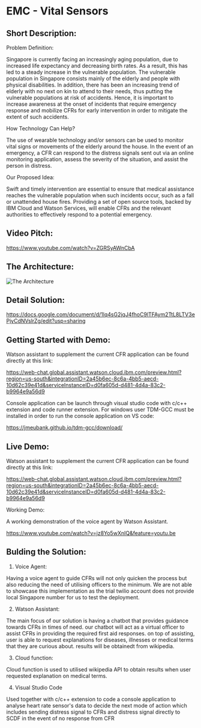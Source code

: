 # EMC - Vital Sensors 

## Short Description:

Problem Definition:

Singapore is currently facing an increasingly aging population, due to increased life expectancy and decreasing birth rates. As a result, this has led to a steady increase in the vulnerable population. The vulnerable population in Singapore consists mainly of the elderly and people with physical disabilities. In addition, there has been an increasing trend of elderly with no next on kin to attend to their needs, thus putting the vulnerable populations at risk of accidents. Hence, it is important to increase awareness at the onset of incidents that require emergency response and mobilize CFRs for early intervention in order to mitigate the extent of such accidents.


How Technology Can Help?

The use of wearable technology and/or sensors can be used to monitor vital signs or movements of the elderly around the house. In the event of an emergency, a CFR can respond to the distress signals sent out via an online monitoring application, assess the severity of the situation, and assist the person in distress.


Our Proposed Idea:

Swift and timely intervention are essential to ensure that medical assistance reaches the vulnerable population when such incidents occur, such as a fall or unattended house fires. Providing a set of open source tools, backed by IBM Cloud and Watson Services, will enable CFRs and the relevant authorities to effectively respond to a potential emergency.

## Video Pitch:

https://www.youtube.com/watch?v=ZGRSyAWnCbA


## The Architecture:

![The Architecture](https://user-images.githubusercontent.com/65862587/84587380-47e51180-ae51-11ea-8b1c-18e775baf11d.JPG)


## Detail Solution:

https://docs.google.com/document/d/1lq4sG2jqJ4fhoC9lTFAym2TtL8LTV3ePjyCdNVslrZg/edit?usp=sharing


## Getting Started with Demo: 

Watson assistant to supplement the current CFR application can be found directly at this link:

https://web-chat.global.assistant.watson.cloud.ibm.com/preview.html?region=us-south&integrationID=2a45b6ec-8c6a-4bb5-aecd-10d62c39e41d&serviceInstanceID=d0fa605d-d481-4d4a-83c2-b9964e9a56d9

Console application can be launch through visual studio code with c/c++ extension and code runner extension. For windows user TDM-GCC must be installed in order to run the console application on VS code:

https://jmeubank.github.io/tdm-gcc/download/


## Live Demo: 

Watson assistant to supplement the current CFR application can be found directly at this link:

https://web-chat.global.assistant.watson.cloud.ibm.com/preview.html?region=us-south&integrationID=2a45b6ec-8c6a-4bb5-aecd-10d62c39e41d&serviceInstanceID=d0fa605d-d481-4d4a-83c2-b9964e9a56d9

Working Demo:

A working demonstration of the voice agent by Watson Assistant.

https://www.youtube.com/watch?v=jz8Yo5wXnIQ&feature=youtu.be


## Bulding the Solution:

1) Voice Agent:

Having a voice agent to guide CFRs will not only quicken the process but also reducing the need of utilising officers to the minimum. We are not able to showcase this implementation as the trial twilio account does not provide local Singapore number for us to test the deployment. 

2) Watson Assistant:

The main focus of our solution is having a chatbot that provides guidance towards CFRs in times of need. our chatbot will act as a virtual officer to assist CFRs in providing the required first aid responses. 
on top of assisting, user is able to request explanations for diseases, illnesses or medical terms that they are curious about. results will be obtainedt from wikipedia.

3) Cloud function:

Cloud function is used to utilised wikipedia API to obtain results when user requested explanation on medical terms. 

4) Visual Studio Code

Used together with c/c++ extension to code a console application to analyse heart rate sensor's data to decide the next mode of action which includes sending distress signal to CFRs and distress signal directly to SCDF in the event of no response from CFR
